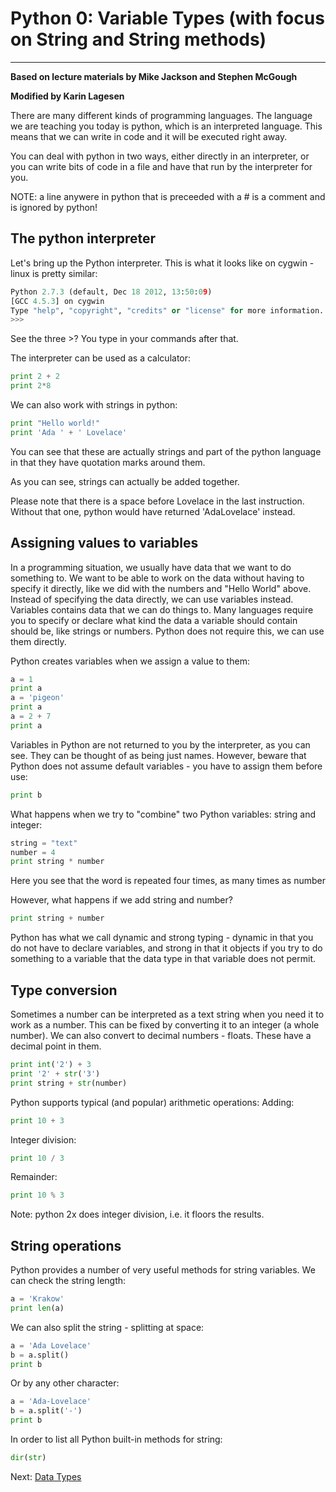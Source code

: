 # Python 0: Variable Types (with focus on String and String methods)

* * * * *

**Based on lecture materials by Mike Jackson and Stephen McGough**

**Modified by Karin Lagesen**

There are many different kinds of programming languages. The language we are teaching you today is python, which is an interpreted language. This means that we can write in code and it will be executed right away. 

You can deal with python in two ways, either directly in an interpreter, or you can write bits of code in a file and have that run by the interpreter for you. 

NOTE: a line anywere in python that is preceeded with a # is a comment and is ignored by python!

## The python interpreter

Let's bring up the Python interpreter. This is what it looks like on cygwin - linux is pretty similar:
```python
Python 2.7.3 (default, Dec 18 2012, 13:50:09)
[GCC 4.5.3] on cygwin
Type "help", "copyright", "credits" or "license" for more information.
>>>
```
See the three >? You type in your commands after that.

The interpreter can be used as a calculator:

```python
print 2 + 2
print 2*8
```

We can also work with strings in python:

```python
print "Hello world!"
print 'Ada ' + ' Lovelace'
```
You can see that these are actually strings and part of the python language in that they have quotation marks around them.

As you can see, strings can actually be added together.

Please note that there is a space before Lovelace in the last instruction. Without that one, python would have returned 'AdaLovelace' instead.

## Assigning values to variables

In a programming situation, we usually have data that we want to do something to. We want to be able to work on the data without having to specify it directly, like we did with the numbers and "Hello World" above. Instead of specifying the data directly, we can use variables instead. Variables contains data that we can do things to. Many languages require you to specify or declare what kind the data a variable should contain should be, like strings or numbers. Python does not require this, we can use them directly.

Python creates variables when we assign a value to them:
```python
a = 1
print a
a = 'pigeon'
print a
a = 2 + 7 
print a
```

Variables in Python are not returned to you by the interpreter, as you can see. They can be thought of as being just names. However, beware that Python does not assume default variables - you have to assign them before use:
```python
print b
```

What happens when we try to "combine" two Python variables: string and integer:
```python
string = "text"
number = 4
print string * number 
```

Here you see that the word is repeated four times, as many times as number

However, what happens if we add string and number?

```python
print string + number
```


Python has what we call dynamic and strong typing - dynamic in that you do not have to declare variables, and strong in that it objects if you try to do something to a variable that the data type in that variable does not permit.

## Type conversion

Sometimes a number can be interpreted as a text string when you need it to work as a number. This can be fixed by converting it to an integer (a whole number). We can also convert to decimal numbers - floats. These have a decimal point in them.

```python
print int('2') + 3
print '2' + str('3')
print string + str(number)
```

Python supports typical (and popular) arithmetic operations: 
Adding:
```python
print 10 + 3
```

Integer division:
```python
print 10 / 3
```

Remainder:
```python
print 10 % 3
```

Note: python 2x does integer division, i.e. it floors the results.
 

## String operations

Python provides a number of very useful methods for string variables.
We can check the string length:

```python
a = 'Krakow'
print len(a)
```

We can also split the string - splitting at space:
```python
a = 'Ada Lovelace'
b = a.split()
print b
```

Or by any other character:
```python
a = 'Ada-Lovelace'
b = a.split('-')
print b
```


In order to list all Python built-in methods for string:
```python
dir(str)
```



Next: [Data Types](1_Data_Types.md)
